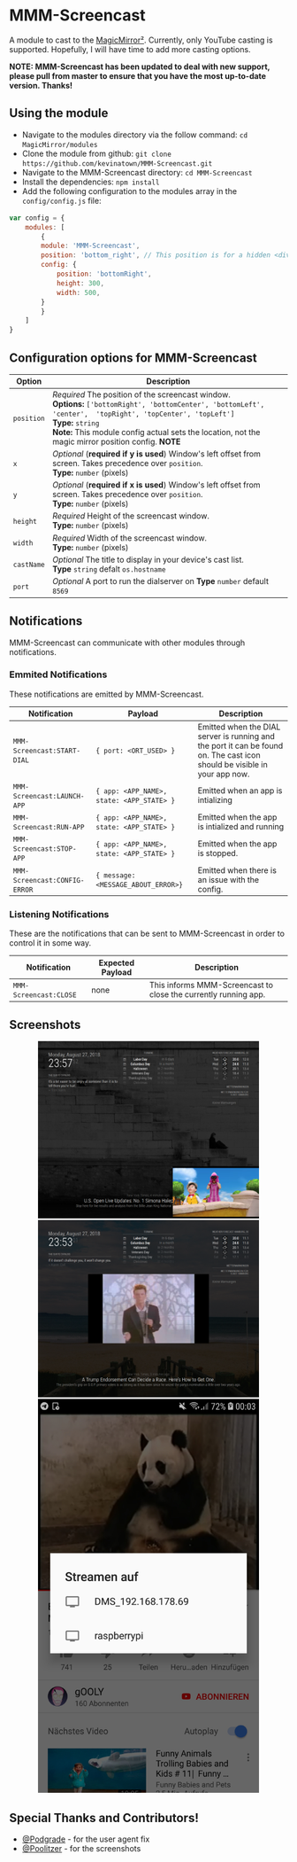 # MMM-Screencast
A module to cast to the [MagicMirror²](https://github.com/MichMich/MagicMirror/). Currently, only YouTube casting is supported. Hopefully, I will have time to add more casting options.

**NOTE: MMM-Screencast has been updated to deal with new support, please pull from master to ensure that you have the most up-to-date version. Thanks!**

## Using the module

* Navigate to the modules directory via the follow command: `cd MagicMirror/modules`
* Clone the module from github: `git clone https://github.com/kevinatown/MMM-Screencast.git`
* Navigate to the MMM-Screencast directory: `cd MMM-Screencast`
* Install the dependencies: `npm install`
* Add the following configuration to the modules array in the `config/config.js` file:
```js
var config = {
    modules: [
        {
		module: 'MMM-Screencast',
		position: 'bottom_right', // This position is for a hidden <div /> and not the screencast window
		config: {
			position: 'bottomRight',
			height: 300,
			width: 500,
		}
        }
    ]
}
```

## Configuration options for MMM-Screencast

| Option    | Description
|---------- |-----------
| `position`| *Required* The position of the screencast window. <br>**Options:** `['bottomRight', 'bottomCenter', 'bottomLeft', 'center',  'topRight', 'topCenter', 'topLeft']` <br>**Type:** `string` <br>**Note:** This module config actual sets the location, not the magic mirror position config. **NOTE**
| `x`       | *Optional* (**required if y is used**) Window's left offset from screen. Takes precedence over `position`. <br>**Type:** `number` (pixels)
| `y`       | *Optional* (**required if x is used**) Window's left offset from screen. Takes precedence over `position`. <br>**Type:** `number` (pixels)
| `height`  | *Required* Height of the screencast window. <br>**Type:** `number` (pixels)
| `width`   | *Required* Width of the screencast window. <br>**Type:** `number` (pixels)
| `castName`| *Optional* The title to display in your device's cast list. <br>**Type** `string` defalt `os.hostname`
| `port`    | *Optional* A port to run the dialserver on **Type** `number` default `8569`

## Notifications
MMM-Screencast can communicate with other modules through notifications.

### Emmited Notifications
These notifications are emitted by MMM-Screencast.

| Notification | Payload   | Description
|------------- |-----------|------------
| `MMM-Screencast:START-DIAL` | `{ port: <ORT_USED> }`  | Emitted when the DIAL server is running and the port it can be found on. The cast icon should be visible in your app now.
| `MMM-Screencast:LAUNCH-APP` | `{ app: <APP_NAME>, state: <APP_STATE> }` | Emitted when an app is intializing
| `MMM-Screencast:RUN-APP` | `{ app: <APP_NAME>, state: <APP_STATE> }` | Emitted when the app is intialized and running
| `MMM-Screencast:STOP-APP` | `{ app: <APP_NAME>, state: <APP_STATE> }` | Emitted when the app is stopped.
| `MMM-Screencast:CONFIG-ERROR` | `{ message: <MESSAGE_ABOUT_ERROR>}` | Emitted when there is an issue with the config.

### Listening Notifications
These are the notifications that can be sent to MMM-Screencast in order to control it in some way.

| Notification | Expected Payload | Description
|------------- |------------------|------------
| `MMM-Screencast:CLOSE` | none | This informs MMM-Screencast to close the currently running app. 


## Screenshots

<p align="middle">
<img src="/screenshots/screenshot.png" width="400">
<img src="/screenshots/screenshot1.png" width="400">
<img src="/screenshots/screenshot2.jpg" width="400">
</p>

## Special Thanks and Contributors!
* [@Podgrade](https://github.com/Podgrade) - for the user agent fix
* [@Poolitzer](https://github.com/Poolitzer) - for the screenshots
